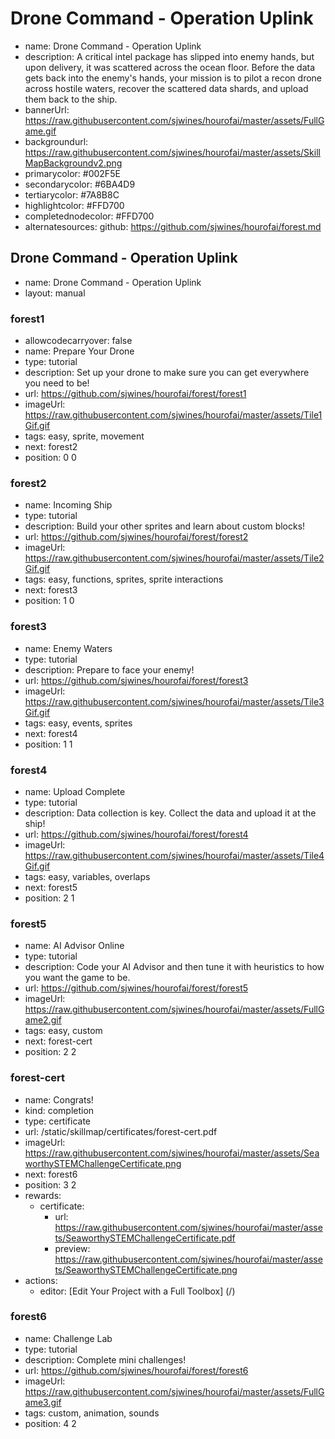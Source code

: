 # Drone Command - Operation Uplink
* name: Drone Command - Operation Uplink
* description: A critical intel package has slipped into enemy hands, but upon delivery, it was scattered across the ocean floor. Before the data gets back into the enemy's hands, your mission is to pilot a recon drone across hostile waters, recover the scattered data shards, and upload them back to the ship.
* bannerUrl: https://raw.githubusercontent.com/sjwines/hourofai/master/assets/FullGame.gif
* backgroundurl: https://raw.githubusercontent.com/sjwines/hourofai/master/assets/SkillMapBackgroundv2.png
* primarycolor: #002F5E
* secondarycolor: #6BA4D9
* tertiarycolor: #7A8B8C
* highlightcolor: #FFD700
* completednodecolor: #FFD700
* alternatesources: github: https://github.com/sjwines/hourofai/forest.md

## Drone Command - Operation Uplink
* name: Drone Command - Operation Uplink
* layout: manual

### forest1
* allowcodecarryover: false
* name: Prepare Your Drone
* type: tutorial
* description: Set up your drone to make sure you can get everywhere you need to be!
* url: https://github.com/sjwines/hourofai/forest/forest1
* imageUrl: https://raw.githubusercontent.com/sjwines/hourofai/master/assets/Tile1Gif.gif
* tags: easy, sprite, movement
* next: forest2
* position: 0 0

### forest2
* name: Incoming Ship
* type: tutorial
* description: Build your other sprites and learn about custom blocks!
* url: https://github.com/sjwines/hourofai/forest/forest2
* imageUrl: https://raw.githubusercontent.com/sjwines/hourofai/master/assets/Tile2Gif.gif
* tags: easy, functions, sprites, sprite interactions
* next: forest3
* position: 1 0

### forest3
* name: Enemy Waters
* type: tutorial
* description: Prepare to face your enemy!
* url: https://github.com/sjwines/hourofai/forest/forest3
* imageUrl: https://raw.githubusercontent.com/sjwines/hourofai/master/assets/Tile3Gif.gif
* tags: easy, events, sprites
* next: forest4
* position: 1 1

### forest4
* name: Upload Complete
* type: tutorial
* description: Data collection is key. Collect the data and upload it at the ship!
* url: https://github.com/sjwines/hourofai/forest/forest4
* imageUrl: https://raw.githubusercontent.com/sjwines/hourofai/master/assets/Tile4Gif.gif
* tags: easy, variables, overlaps
* next: forest5
* position: 2 1

### forest5
* name: AI Advisor Online
* type: tutorial
* description: Code your AI Advisor and then tune it with heuristics to how you want the game to be.
* url: https://github.com/sjwines/hourofai/forest/forest5
* imageUrl: https://raw.githubusercontent.com/sjwines/hourofai/master/assets/FullGame2.gif
* tags: easy, custom
* next: forest-cert
* position: 2 2



### forest-cert
* name: Congrats!
* kind: completion
* type: certificate
* url: /static/skillmap/certificates/forest-cert.pdf
* imageUrl: https://raw.githubusercontent.com/sjwines/hourofai/master/assets/SeaworthySTEMChallengeCertificate.png
* next: forest6
* position: 3 2
* rewards:
    * certificate:
        * url: https://raw.githubusercontent.com/sjwines/hourofai/master/assets/SeaworthySTEMChallengeCertificate.pdf
        * preview: https://raw.githubusercontent.com/sjwines/hourofai/master/assets/SeaworthySTEMChallengeCertificate.png
* actions:
    * editor: [Edit Your Project with a Full Toolbox] (/)


### forest6
* name: Challenge Lab
* type: tutorial
* description: Complete mini challenges!
* url: https://github.com/sjwines/hourofai/forest/forest6
* imageUrl: https://raw.githubusercontent.com/sjwines/hourofai/master/assets/FullGame3.gif
* tags: custom, animation, sounds
* position: 4 2
